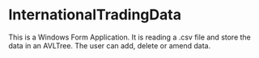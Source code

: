 # InternationalTradingData

This is a Windows Form Application.
It is reading a .csv file and store the data in an AVLTree.
The user can add, delete or amend data.
